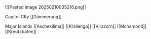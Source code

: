 
![[Pasted image 20250210035216.png]]

Capitol CIty
[[Dämmerung]]

Major Islands 
[[Aschekilima]]
[[Krallenga]]
[[Virazorn]]
[[Mchamond]]
[[Kreutzbafen]]

